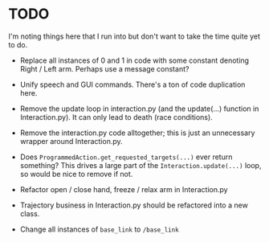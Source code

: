 # TODO
I'm noting things here that I run into but don't want to take the time quite yet to do.

- Replace all instances of 0 and 1 in code with some constant denoting Right / Left arm. Perhaps use a message constant?

- Unify speech and GUI commands. There's a ton of code duplication here.

- Remove the update loop in interaction.py (and the update(...) function in Interaction.py). It can only lead to death (race conditions).

- Remove the interaction.py code alltogether; this is just an unnecessary wrapper around Interaction.py.

- Does `ProgrammedAction.get_requested_targets(...)` ever return something? This drives a large part of the `Interaction.update(...)` loop, so would be nice to remove if not.

- Refactor open / close hand, freeze / relax arm in Interaction.py

- Trajectory business in Interaction.py should be refactored into a new class.

- Change all instances of `base_link` to `/base_link`
